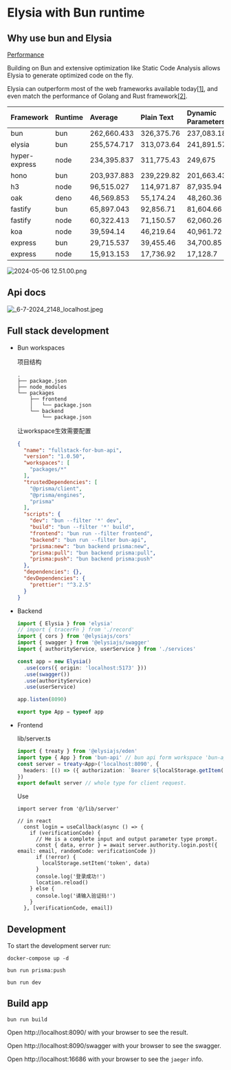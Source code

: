 # Elysia with Bun runtime

## Why use bun and Elysia
[Performance](https://elysiajs.com/at-glance.html#performance)

Building on Bun and extensive optimization like Static Code Analysis allows Elysia to generate optimized code on the fly.

Elysia can outperform most of the web frameworks available today[[1\]](https://elysiajs.com/at-glance.html#ref-1), and even match the performance of Golang and Rust framework[[2\]](https://elysiajs.com/at-glance.html#ref-2).

| Framework     | Runtime | Average     | Plain Text | Dynamic Parameters | JSON Body  |
| :------------ | :------ | :---------- | :--------- | :----------------- | :--------- |
| bun           | bun     | 262,660.433 | 326,375.76 | 237,083.18         | 224,522.36 |
| elysia        | bun     | 255,574.717 | 313,073.64 | 241,891.57         | 211,758.94 |
| hyper-express | node    | 234,395.837 | 311,775.43 | 249,675            | 141,737.08 |
| hono          | bun     | 203,937.883 | 239,229.82 | 201,663.43         | 170,920.4  |
| h3            | node    | 96,515.027  | 114,971.87 | 87,935.94          | 86,637.27  |
| oak           | deno    | 46,569.853  | 55,174.24  | 48,260.36          | 36,274.96  |
| fastify       | bun     | 65,897.043  | 92,856.71  | 81,604.66          | 23,229.76  |
| fastify       | node    | 60,322.413  | 71,150.57  | 62,060.26          | 47,756.41  |
| koa           | node    | 39,594.14   | 46,219.64  | 40,961.72          | 31,601.06  |
| express       | bun     | 29,715.537  | 39,455.46  | 34,700.85          | 14,990.3   |
| express       | node    | 15,913.153  | 17,736.92  | 17,128.7           | 12,873.84  |

![2024-05-06 12.51.00.png](https://s2.loli.net/2024/05/06/1TDsQYSHNvngmw9.png)

## Api docs
![_6-7-2024_2148_localhost.jpeg](https://s2.loli.net/2024/07/06/POZSw2aNh1D8LQY.jpg)

## Full stack development

- Bun workspaces

  项目结构

  ```
  .
  ├── package.json
  ├── node_modules
  └── packages
      ├── frontend
      │   └── package.json
      └── backend
          └── package.json
  ```

  让workspace生效需要配置

  ```json
  {
    "name": "fullstack-for-bun-api",
    "version": "1.0.50",
    "workspaces": [
      "packages/*"
    ],
    "trustedDependencies": [
      "@prisma/client",
      "@prisma/engines",
      "prisma"
    ],
    "scripts": {
      "dev": "bun --filter '*' dev",
      "build": "bun --filter '*' build",
      "frontend": "bun run --filter frontend",
      "backend": "bun run --filter bun-api",
      "prisma:new": "bun backend prisma:new",
      "prisma:pull": "bun backend prisma:pull",
      "prisma:push": "bun backend prisma:push"
    },
    "dependencies": {},
    "devDependencies": {
      "prettier": "^3.2.5"
    }
  }
  ```

- Backend

  ```ts
  import { Elysia } from 'elysia'
  // import { tracerFn } from './record'
  import { cors } from '@elysiajs/cors'
  import { swagger } from '@elysiajs/swagger'
  import { authorityService, userService } from './services'
  
  const app = new Elysia()
    .use(cors({ origin: 'localhost:5173' }))
    .use(swagger())
    .use(authorityService)
    .use(userService)
  
  app.listen(8090)
  
  export type App = typeof app
  ```

  

- Frontend

  lib/server.ts

  ```ts
  import { treaty } from '@elysiajs/eden'
  import type { App } from 'bun-api' // bun api form workspace 'bun-api' ,that is your backend project.
  const server = treaty<App>('localhost:8090', {
    headers: [() => ({ authorization: `Bearer ${localStorage.getItem('token')}` })],
  })
  export default server // whole type for client request.
  ```

  Use

  ```tsx
  import server from '@/lib/server'
  
  // in react
    const login = useCallback(async () => {
      if (verificationCode) {
        // He is a complete input and output parameter type prompt.
        const { data, error } = await server.authority.login.post({ email: email, randomCode: verificationCode })
        if (!error) {
          localStorage.setItem('token', data)
        }
        console.log('登录成功!')
        location.reload()
      } else {
        console.log('请输入验证码!')
      }
    }, [verificationCode, email])
  ```

## Development

To start the development server run:

```docker
docker-compose up -d
```

```shell
bun run prisma:push
```

```shell
bun run dev
```

## Build app
```shell
bun run build
```

Open http://localhost:8090/ with your browser to see the result.

Open http://localhost:8090/swagger with your browser to see the swagger.

Open http://localhost:16686 with your browser to see the `jaeger` info.

